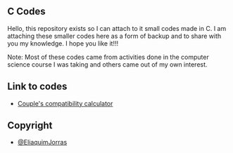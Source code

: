 ## C Codes

Hello, this repository exists so I can attach to it small codes made in C. I am attaching these smaller codes here as a form of backup and to share with you my knowledge. I hope you like it!!!

Note: Most of these codes came from activities done in the computer science course I was taking and others came out of my own interest.
## Link to codes

 - [Couple's compatibility calculator](https://github.com/EliaquimJorras/C-Codes/tree/main/C-Codes/Couple's-compatibility-calculator)


## Copyright

- [@EliaquimJorras](https://github.com/EliaquimJorras)

